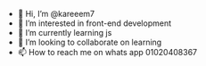 - 👋 Hi, I’m @kareeem7
- 👀 I’m interested in front-end development
- 🌱 I’m currently learning js
- 💞️ I’m looking to collaborate on learning
- 📫 How to reach me on whats app 01020408367

<!---
kareeem7/kareeem7 is a ✨ special ✨ repository because its `README.md` (this file) appears on your GitHub profile.
You can click the Preview link to take a look at your changes.
--->
